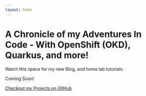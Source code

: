 ```yaml
---
layout: home
---
```

# A Chronicle of my Adventures In Code - With OpenShift (OKD), Quarkus, and more!

Watch this space for my new Blog, and home lab tutorials.

Coming Soon!

[Checkout my Projects on GitHub](https://github.com/cgruver)